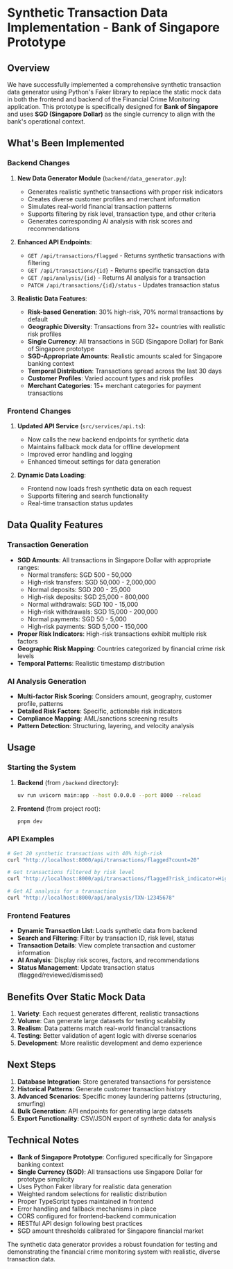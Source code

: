# Synthetic Transaction Data Implementation - Bank of Singapore Prototype

## Overview

We have successfully implemented a comprehensive synthetic transaction data generator using Python's Faker library to replace the static mock data in both the frontend and backend of the Financial Crime Monitoring application. This prototype is specifically designed for **Bank of Singapore** and uses **SGD (Singapore Dollar)** as the single currency to align with the bank's operational context.

## What's Been Implemented

### Backend Changes

1. **New Data Generator Module** (`backend/data_generator.py`):

   - Generates realistic synthetic transactions with proper risk indicators
   - Creates diverse customer profiles and merchant information
   - Simulates real-world financial transaction patterns
   - Supports filtering by risk level, transaction type, and other criteria
   - Generates corresponding AI analysis with risk scores and recommendations

2. **Enhanced API Endpoints**:

   - `GET /api/transactions/flagged` - Returns synthetic transactions with filtering
   - `GET /api/transactions/{id}` - Returns specific transaction data
   - `GET /api/analysis/{id}` - Returns AI analysis for a transaction
   - `PATCH /api/transactions/{id}/status` - Updates transaction status

3. **Realistic Data Features**:
   - **Risk-based Generation**: 30% high-risk, 70% normal transactions by default
   - **Geographic Diversity**: Transactions from 32+ countries with realistic risk profiles
   - **Single Currency**: All transactions in SGD (Singapore Dollar) for Bank of Singapore prototype
   - **SGD-Appropriate Amounts**: Realistic amounts scaled for Singapore banking context
   - **Temporal Distribution**: Transactions spread across the last 30 days
   - **Customer Profiles**: Varied account types and risk profiles
   - **Merchant Categories**: 15+ merchant categories for payment transactions

### Frontend Changes

1. **Updated API Service** (`src/services/api.ts`):

   - Now calls the new backend endpoints for synthetic data
   - Maintains fallback mock data for offline development
   - Improved error handling and logging
   - Enhanced timeout settings for data generation

2. **Dynamic Data Loading**:
   - Frontend now loads fresh synthetic data on each request
   - Supports filtering and search functionality
   - Real-time transaction status updates

## Data Quality Features

### Transaction Generation

- **SGD Amounts**: All transactions in Singapore Dollar with appropriate ranges:
  - Normal transfers: SGD 500 - 50,000
  - High-risk transfers: SGD 50,000 - 2,000,000
  - Normal deposits: SGD 200 - 25,000
  - High-risk deposits: SGD 25,000 - 800,000
  - Normal withdrawals: SGD 100 - 15,000
  - High-risk withdrawals: SGD 15,000 - 200,000
  - Normal payments: SGD 50 - 5,000
  - High-risk payments: SGD 5,000 - 150,000
- **Proper Risk Indicators**: High-risk transactions exhibit multiple risk factors
- **Geographic Risk Mapping**: Countries categorized by financial crime risk levels
- **Temporal Patterns**: Realistic timestamp distribution

### AI Analysis Generation

- **Multi-factor Risk Scoring**: Considers amount, geography, customer profile, patterns
- **Detailed Risk Factors**: Specific, actionable risk indicators
- **Compliance Mapping**: AML/sanctions screening results
- **Pattern Detection**: Structuring, layering, and velocity analysis

## Usage

### Starting the System

1. **Backend** (from `/backend` directory):

   ```bash
   uv run uvicorn main:app --host 0.0.0.0 --port 8000 --reload
   ```

2. **Frontend** (from project root):
   ```bash
   pnpm dev
   ```

### API Examples

```bash
# Get 20 synthetic transactions with 40% high-risk
curl "http://localhost:8000/api/transactions/flagged?count=20"

# Get transactions filtered by risk level
curl "http://localhost:8000/api/transactions/flagged?risk_indicator=High"

# Get AI analysis for a transaction
curl "http://localhost:8000/api/analysis/TXN-12345678"
```

### Frontend Features

- **Dynamic Transaction List**: Loads synthetic data from backend
- **Search and Filtering**: Filter by transaction ID, risk level, status
- **Transaction Details**: View complete transaction and customer information
- **AI Analysis**: Display risk scores, factors, and recommendations
- **Status Management**: Update transaction status (flagged/reviewed/dismissed)

## Benefits Over Static Mock Data

1. **Variety**: Each request generates different, realistic transactions
2. **Volume**: Can generate large datasets for testing scalability
3. **Realism**: Data patterns match real-world financial transactions
4. **Testing**: Better validation of agent logic with diverse scenarios
5. **Development**: More realistic development and demo experience

## Next Steps

1. **Database Integration**: Store generated transactions for persistence
2. **Historical Patterns**: Generate customer transaction history
3. **Advanced Scenarios**: Specific money laundering patterns (structuring, smurfing)
4. **Bulk Generation**: API endpoints for generating large datasets
5. **Export Functionality**: CSV/JSON export of synthetic data for analysis

## Technical Notes

- **Bank of Singapore Prototype**: Configured specifically for Singapore banking context
- **Single Currency (SGD)**: All transactions use Singapore Dollar for prototype simplicity
- Uses Python Faker library for realistic data generation
- Weighted random selections for realistic distribution
- Proper TypeScript types maintained in frontend
- Error handling and fallback mechanisms in place
- CORS configured for frontend-backend communication
- RESTful API design following best practices
- SGD amount thresholds calibrated for Singapore financial market

The synthetic data generator provides a robust foundation for testing and demonstrating the financial crime monitoring system with realistic, diverse transaction data.
